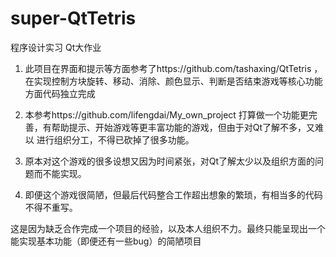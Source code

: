 # super-QtTetris
程序设计实习 Qt大作业

1. 此项目在界面和提示等方面参考了https://github.com/tashaxing/QtTetris ，
在实现控制方块旋转、移动、消除、颜色显示、判断是否结束游戏等核心功能方面代码独立完成

2. 本参考https://github.com/lifengdai/My_own_project 打算做一个功能更完善，有帮助提示、开始游戏等更丰富功能的游戏，但由于对Qt了解不多，又难以
进行组织分工，不得已砍掉了很多功能。

3. 原本对这个游戏的很多设想又因为时间紧张，对Qt了解太少以及组织方面的问题而不能实现。

4. 即便这个游戏很简陋，但最后代码整合工作超出想象的繁琐，有相当多的代码不得不重写。

这是因为缺乏合作完成一个项目的经验，以及本人组织不力。最终只能呈现出一个能实现基本功能（即便还有一些bug）的简陋项目
